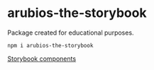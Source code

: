 # arubios-the-storybook

Package created for educational purposes. 
```
npm i arubios-the-storybook
```

[Storybook components](https://github.com/ARubiose/my-typescript-react-storybook)
